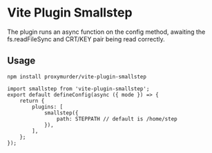 # Vite Plugin Smallstep

The plugin runs an async function on the config method, awaiting the fs.readFileSync and CRT/KEY pair being read correctly.

## Usage

```
npm install proxymurder/vite-plugin-smallstep
```

```
import smallstep from 'vite-plugin-smallstep';
export default defineConfig(async ({ mode }) => {
    return {
        plugins: [
            smallstep({
                path: STEPPATH // default is /home/step
            }),
        ],
    };
});
```
